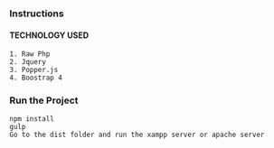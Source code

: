 ### Instructions ###

#### TECHNOLOGY USED ####
    1. Raw Php
    2. Jquery
    3. Popper.js
    4. Boostrap 4

### Run the Project ###

    npm install
    gulp
    Go to the dist folder and run the xampp server or apache server